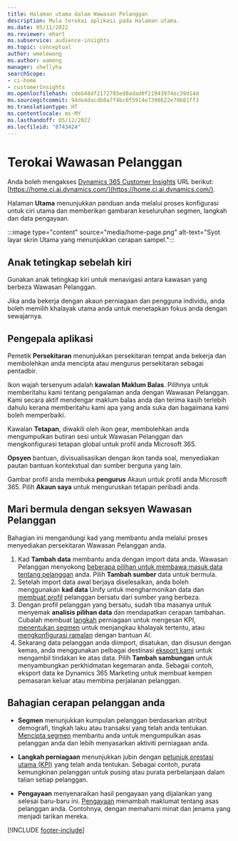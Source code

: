 ```yaml
---
title: Halaman utama dalam Wawasan Pelanggan
description: Mula terokai aplikasi pada Halaman utama.
ms.date: 05/11/2022
ms.reviewer: mhart
ms.subservice: audience-insights
ms.topic: conceptual
author: wmelewong
ms.author: wameng
manager: shellyha
searchScope:
- ci-home
- customerInsights
ms.openlocfilehash: cdeb48df2172785ed8adad0f21943974ec39d14d
ms.sourcegitcommit: 94de4dacdb8a7f4bc0f5914e7398622e70b81ff3
ms.translationtype: HT
ms.contentlocale: ms-MY
ms.lasthandoff: 05/12/2022
ms.locfileid: "8743424"
---
```

# <a name="explore-customer-insights"></a>Terokai Wawasan Pelanggan

Anda boleh mengakses [Dynamics 365 Customer Insights](https://home.ci.ai.dynamics.com/) URL berikut: [https://home.ci.ai.dynamics.com/](https://home.ci.ai.dynamics.com/).

Halaman **Utama** menunjukkan panduan anda melalui proses konfigurasi untuk ciri utama dan memberikan gambaran keseluruhan segmen, langkah dan data pengayaan.

:::image type="content" source="media/home-page.png" alt-text="Syot layar skrin Utama yang menunjukkan cerapan sampel.":::

## <a name="left-side-pane"></a>Anak tetingkap sebelah kiri

Gunakan anak tetingkap kiri untuk menavigasi antara kawasan yang berbeza Wawasan Pelanggan. 

Jika anda bekerja dengan akaun perniagaan dan pengguna individu, anda boleh memilih khalayak utama anda untuk menetapkan fokus anda dengan sewajarnya. 

## <a name="application-header"></a>Pengepala aplikasi

Pemetik **Persekitaran** menunjukkan persekitaran tempat anda bekerja dan membolehkan anda mencipta atau mengurus persekitaran sebagai pentadbir.

Ikon wajah tersenyum adalah **kawalan Maklum Balas**. Pilihnya untuk memberitahu kami tentang pengalaman anda dengan Wawasan Pelanggan. Kami secara aktif mendengar maklum balas anda dan terima kasih terlebih dahulu kerana memberitahu kami apa yang anda suka dan bagaimana kami boleh memperbaiki.

Kawalan **Tetapan**, diwakili oleh ikon gear, membolehkan anda mengumpulkan butiran sesi untuk Wawasan Pelanggan dan mengkonfigurasi tetapan global untuk profil anda Microsoft 365. 

**Opsyen** bantuan, divisualisasikan dengan ikon tanda soal, menyediakan pautan bantuan kontekstual dan sumber berguna yang lain.

Gambar profil anda membuka **pengurus** Akaun untuk profil anda Microsoft 365. Pilih **Akaun saya** untuk menguruskan tetapan peribadi anda.

## <a name="getting-started-with-customer-insights-section"></a>Mari bermula dengan seksyen Wawasan Pelanggan

Bahagian ini mengandungi kad yang membantu anda melalui proses menyediakan persekitaran Wawasan Pelanggan anda. 

1. Kad **Tambah data** membantu anda dengan import data anda. Wawasan Pelanggan menyokong [beberapa pilihan untuk membawa masuk data tentang pelanggan](data-sources.md) anda. Pilih **Tambah sumber** data untuk bermula.
1. Setelah import data awal berjaya diselesaikan, anda boleh menggunakan **kad data** Unify untuk mengharmonikan data dan [membuat profil](data-unification.md) pelanggan bersatu dari sumber yang berbeza. 
1. Dengan profil pelanggan yang bersatu, sudah tiba masanya untuk menyemak **analisis pilihan data** dan mendapatkan cerapan tambahan. Cubalah membuat [langkah](measures.md) perniagaan untuk mengesan KPI, [menentukan segmen](segments.md) untuk menjangkau khalayak tertentu, atau [mengkonfigurasi ramalan](predictions-overview.md) dengan bantuan AI.
1. Sekarang data pelanggan anda diimport, disatukan, dan disusun dengan kemas, anda menggunakan pelbagai destinasi [eksport kami](export-destinations.md) untuk mengambil tindakan ke atas data. Pilih **Tambah sambungan** untuk menyambungkan perkhidmatan kegemaran anda. Sebagai contoh, eksport data ke Dynamics 365 Marketing untuk membuat kempen pemasaran keluar atau membina perjalanan pelanggan. 

## <a name="your-customer-insights-section"></a>Bahagian cerapan pelanggan anda

- **Segmen** menunjukkan kumpulan pelanggan berdasarkan atribut demografi, tingkah laku atau transaksi yang telah anda tentukan. [Mencipta segmen](segments.md) membantu anda untuk mengumpulkan asas pelanggan anda dan lebih menyasarkan aktiviti perniagaan anda.

- **Langkah perniagaan** menunjukkan jubin dengan [petunjuk prestasi utama (KPI)](measures.md) yang telah anda tentukan. Sebagai contoh, purata kemungkinan pelanggan untuk pusing atau purata perbelanjaan dalam talian setiap pelanggan.

- **Pengayaan** menyenaraikan hasil pengayaan yang dijalankan yang selesai baru-baru ini. [Pengayaan](enrichment-hub.md) menambah maklumat tentang asas pelanggan anda. Contohnya, dengan memahami minat dan jenama yang menjadi tarikan mereka.


[!INCLUDE [footer-include](includes/footer-banner.md)]
